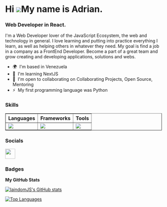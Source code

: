 Hi ![](https://user-images.githubusercontent.com/18350557/176309783-0785949b-9127-417c-8b55-ab5a4333674e.gif)My name is Adrian.
=======================================================================================================================================

### Web Developer in React.

I'm a Web Developer lover of the JavaScript Ecosystem, the web and technology in general. I love learning and putting into practice everything I learn, as well as helping others in whatever they need. My goal is find a job in a company as a FrontEnd Developer. Become a part of a great team and grow creating and developing applications, solutions and webs.

* 🌍  I'm based in Venezuela
* 🧠  I'm learning NextJS
* 🤝  I'm open to collaborating on Collaborating Projects, Open Source, Mentoring
* ⚡  My first programming language was Python

### Skills


<div align="center">
  <table border>
    <thead>
      <tr>
        <th>Languages</th>
        <th>Frameworks</th>
        <th>Tools</th>
      </tr>
    </thead>
    <tbody>
      <tr>
        <td>
          <a href="https://skillicons.dev">
            <img src="https://skillicons.dev/icons?i=html,css,js,ts,python,sass" />
          </a>
        </td>
        <td>
          <a href="https://skillicons.dev">
            <img src="https://skillicons.dev/icons?i=react,svelte,astro,nodejs,express,tailwind,bootstrap" />
          </a>
        </td>
        <td>
          <a href="https://skillicons.dev">
            <img src="https://skillicons.dev/icons?i=vscode,git,github,vite,netlify,vercel" />
          </a>
        </td>
      </tr>
    </tbody>
  </table>
</div>


### Socials

<p align="left"> <a href="https://www.github.com/laindomJS" target="_blank" rel="noreferrer"><img src="https://raw.githubusercontent.com/danielcranney/readme-generator/main/public/icons/socials/github.svg" width="32" height="32" /></a></p>

### Badges

<b>My GitHub Stats</b>

<a href="http://www.github.com/laindomJS"><img src="https://github-readme-stats.vercel.app/api?username=laindomJS&show_icons=true&hide=prs,issues,&count_private=true&title_color=0891b2&text_color=ffffff&icon_color=0891b2&bg_color=1c1917&hide_border=true&show_icons=true" alt="laindomJS's GitHub stats" /></a>

<a href="https://github.com/laindomJS" align="left"><img src="https://github-readme-stats.vercel.app/api/top-langs/?username=laindomJS&langs_count=10&title_color=0891b2&text_color=ffffff&icon_color=0891b2&bg_color=1c1917&hide_border=true&locale=en&custom_title=Top%20%Languages" alt="Top Languages" /></a>
